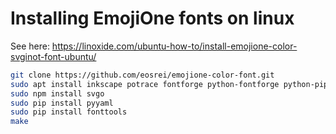 # Installing EmojiOne fonts on linux

See here: https://linoxide.com/ubuntu-how-to/install-emojione-color-svginot-font-ubuntu/
~~~ bash
git clone https://github.com/eosrei/emojione-color-font.git
sudo apt install inkscape potrace fontforge python-fontforge python-pip imagemagick git make
sudo npm install svgo
sudo pip install pyyaml
sudo pip install fonttools
make

~~~
